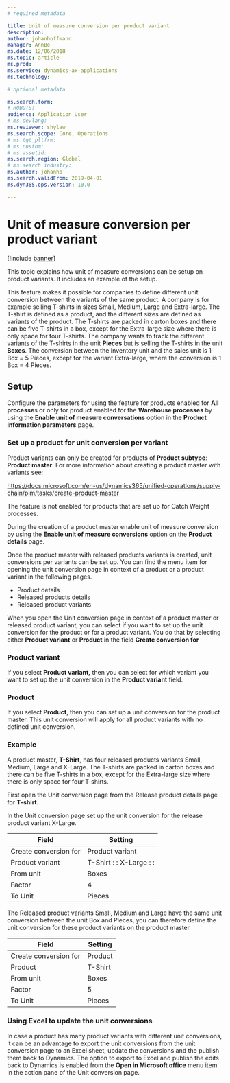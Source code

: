 ```yaml
---
# required metadata

title: Unit of measure conversion per product variant
description: 
author: johanhoffmann
manager: AnnBe
ms.date: 12/06/2018
ms.topic: article
ms.prod: 
ms.service: dynamics-ax-applications
ms.technology: 

# optional metadata

ms.search.form: 
# ROBOTS: 
audience: Application User
# ms.devlang: 
ms.reviewer: shylaw
ms.search.scope: Core, Operations
# ms.tgt_pltfrm: 
# ms.custom: 
# ms.assetid: 
ms.search.region: Global
# ms.search.industry: 
ms.author: johanho
ms.search.validFrom: 2019-04-01
ms.dyn365.ops.version: 10.0

---
```


# Unit of measure conversion per product variant

[!include [banner](../includes/banner.md)]

This topic explains how unit of measure conversions can be setup on product variants. It includes an example of the setup.

This feature makes it possible for companies to define different unit conversion between the variants of the same product. A company is for example selling T-shirts in sizes Small, Medium, Large and Extra-large. The T-shirt is defined as a product, and the different sizes are defined as variants of the product. The T-shirts are packed in carton boxes and there can be five T-shirts in a box, except for the Extra-large size where there is only space for four T-shirts. The company wants to track the different variants of the T-shirts in the unit **Pieces** but is selling the T-shirts in the unit **Boxes**. The conversion between the Inventory unit and the sales unit is 1 Box = 5 Pieces, except for the variant Extra-large, where the conversion is 1 Box = 4 Pieces.

## Setup

Configure the parameters for using the feature for products enabled for **All processe**s or only for product enabled for the **Warehouse processes** by using the **Enable unit of measure conversations** option in the **Product information parameters** page.

### Set up a product for unit conversion per variant

Product variants can only be created for products of **Product subtype**: **Product master**. For more information about creating a product master with variants see:

https://docs.microsoft.com/en-us/dynamics365/unified-operations/supply-chain/pim/tasks/create-product-master

The feature is not enabled for products that are set up for Catch Weight processes. 

During the creation of a product master enable unit of measure conversion by using the **Enable unit of measure conversions** option on the **Product details** page.

Once the product master with released products variants is created, unit conversions per variants can be set up. You can find the menu item for opening the unit conversion page in context of a product or a product variant in the following pages.

-   Product details
-   Released products details
-   Released product variants

When you open the Unit conversion page in context of a product master or released product variant, you can select if you want to set up the unit conversion for the product or for a product variant. You do that by selecting either **Product variant** or **Product** in the field **Create conversion for**

### Product variant

If you select **Product variant,** then you can select for which variant you want to set up the unit conversion in the **Product variant** field.

### Product

If you select **Product**, then you can set up a unit conversion for the product master. This unit conversion will apply for all product variants with no defined unit conversion.

### Example

A product master, **T-Shirt**, has four released products variants Small, Medium, Large and X-Large. The T-shirts are packed in carton boxes and there can be five T-shirts in a box, except for the Extra-large size where there is only space for four T-shirts.

First open the Unit conversion page from the Release product details page for **T-shirt.**

In the Unit conversion page set up the unit conversion for the release product variant X-Large.

| **Field**             | **Setting**             |
|-----------------------|-------------------------|
| Create conversion for | Product variant         |
| Product variant       | T-Shirt : : X-Large : : |
| From unit             | Boxes                   |
| Factor                | 4                       |
| To Unit               | Pieces                  |

The Released product variants Small, Medium and Large have the same unit conversion between the unit Box and Pieces, you can therefore define the unit conversion for these product variants on the product master

| **Field**             | **Setting** |
|-----------------------|-------------|
| Create conversion for | Product     |
| Product               | T-Shirt     |
| From unit             | Boxes       |
| Factor                | 5           |
| To Unit               | Pieces      |

### Using Excel to update the unit conversions

In case a product has many product variants with different unit conversions, it can be an advantage to export the unit conversions from the unit conversion page to an Excel sheet, update the conversions and the publish them back to Dynamics.
The option to export to Excel and publish the edits back to Dynamics is enabled from the **Open in Microsoft office** menu item in the action pane of the Unit conversion page.
